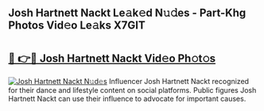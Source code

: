 ## Josh Hartnett Nackt Le𝚊k𝚎d N𝚞𝚍es - Part-Khg Photos Vid𝚎o Le𝚊ks X7GIT

# <h2><a href="http://fb3reli.evod.top/?m=Josh+Hartnett+Nackt">🔗 👉🔴 Josh Hartnett Nackt Vid𝚎o Ph𝚘t𝚘s</a></h2>

[![Josh Hartnett Nackt N𝚞d𝚎s](https://i.imgur.com/8V9OHl7.gif)](http://fb3reli.evod.top/?m=Josh+Hartnett+Nackt)
Influencer Josh Hartnett Nackt recognized for their dance and lifestyle content on social platforms. Public figures Josh Hartnett Nackt can use their influence to advocate for important causes. 

